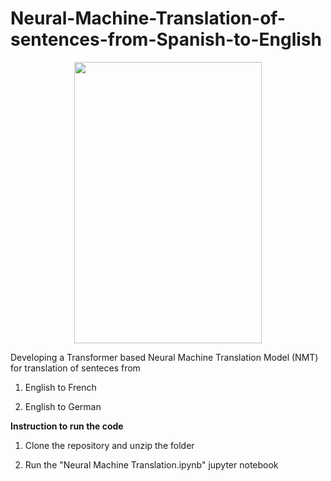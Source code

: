 # Neural-Machine-Translation-of-sentences-from-Spanish-to-English

<p align="center">
  <img width="300" height="450" src="https://miro.medium.com/max/856/1*ZCFSvkKtppgew3cc7BIaug.png">
</p>

Developing a Transformer based Neural Machine Translation Model (NMT) for translation of senteces from 

1) English to French

2) English to German

**Instruction to run the code**

1) Clone the repository and unzip the folder

2) Run the "Neural Machine Translation.ipynb" jupyter notebook


